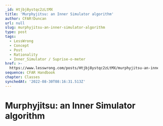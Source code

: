 ```yaml
---
_id: Htjbj8ystqc2zLtMX
title: 'Murphyjitsu: an Inner Simulator algorithm'
author: CFAR!Duncan
url: null
slug: murphyjitsu-an-inner-simulator-algorithm
type: post
tags:
  - LessWrong
  - Concept
  - Post
  - Rationality
  - Inner_Simulator / Suprise-o-meter
href: >-
  https://www.lesswrong.com/posts/Htjbj8ystqc2zLtMX/murphyjitsu-an-inner-simulator-algorithm
sequence: CFAR Handbook
chapter: Classes
synchedAt: '2022-08-30T08:16:31.513Z'
---
```

# Murphyjitsu: an Inner Simulator algorithm

